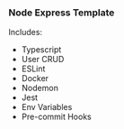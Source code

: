 ### Node Express Template

Includes:

- Typescript
- User CRUD
- ESLint
- Docker
- Nodemon
- Jest
- Env Variables
- Pre-commit Hooks
